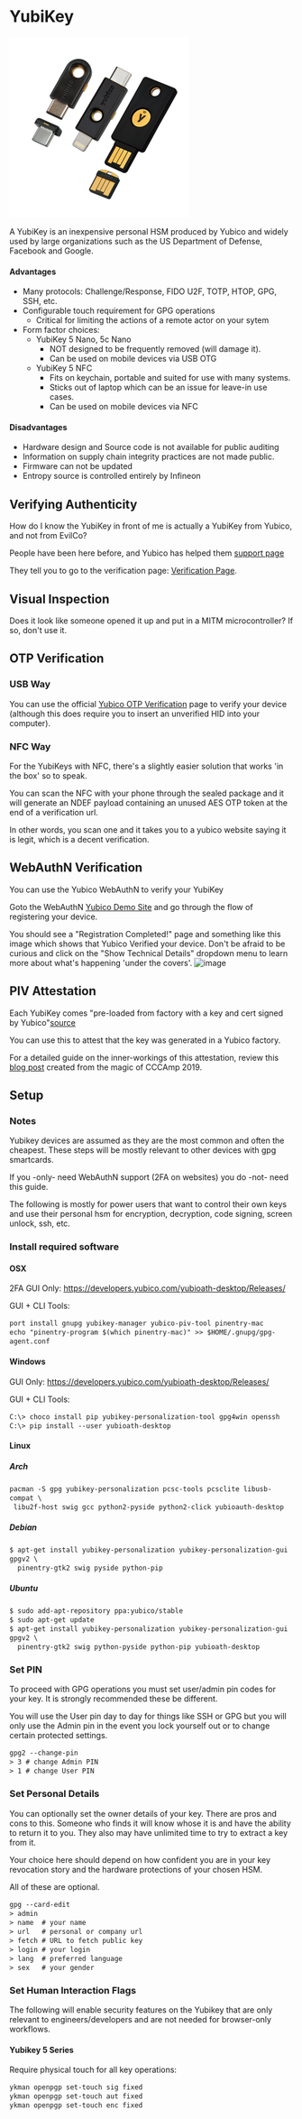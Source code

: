 # YubiKey

![Yubikey 5](/assets/img/yubikey.png)

A YubiKey is an inexpensive personal HSM produced by Yubico and widely used by
large organizations such as the US Department of Defense, Facebook and Google.

#### Advantages

 * Many protocols: Challenge/Response, FIDO U2F, TOTP, HTOP, GPG, SSH, etc.
 * Configurable touch requirement for GPG operations
   * Critical for limiting the actions of a remote actor on your sytem
 * Form factor choices:
   * YubiKey 5 Nano, 5c Nano
     * NOT designed to be frequently removed (will damage it).
     * Can be used on mobile devices via USB OTG
   * YubiKey 5 NFC
     * Fits on keychain, portable and suited for use with many systems.
     * Sticks out of laptop which can be an issue for leave-in use cases.
     * Can be used on mobile devices via NFC

#### Disadvantages

 * Hardware design and Source code is not available for public auditing
 * Information on supply chain integrity practices are not made public.
 * Firmware can not be updated
 * Entropy source is controlled entirely by Infineon

## Verifying Authenticity

How do I know the YubiKey in front of me is actually a YubiKey from Yubico, and not from EvilCo?

People have been here before, and Yubico has helped them [support
page](https://support.yubico.com/support/solutions/articles/15000009591-how-to-confirm-your-yubico-device-is-genuine)

They tell you to go to the verification page: [Verification Page](https://www.yubico.com/genuine/).

## Visual Inspection

Does it look like someone opened it up and put in a MITM microcontroller? If so, don't use it.


## OTP Verification

### USB Way

You can use the official [Yubico OTP Verification](https://demo.yubico.com/otp/verify) page to verify your device
(although this does require you to insert an unverified HID into your computer).

### NFC Way
For the YubiKeys with NFC, there's a slightly easier solution that works 'in the box' so to speak.

You can scan the NFC with your phone through the sealed package and it will generate an NDEF payload
containing an unused AES OTP token at the end of a verification url.

In other words, you scan one and it takes you to a yubico website saying it is legit, which is a decent verification.

## WebAuthN Verification

You can use the Yubico WebAuthN to verify your YubiKey

Goto the WebAuthN [Yubico Demo Site](https://demo.yubico.com/webauthn-technical) and go through the flow of registering
your device.

You should see a "Registration Completed!" page and something like this image which shows that Yubico Verified your
device. Don't be afraid to be curious and click on the "Show Technical Details" dropdown menu to learn more about what's
happening 'under the covers'.
![image](https://user-images.githubusercontent.com/6826729/71484788-12753a80-27c3-11ea-884b-d8edee6bedf5.png)

## PIV Attestation

Each YubiKey comes "pre-loaded from factory with a key and cert signed by Yubico"[source](https://developers.yubico.com/yubico-piv-tool/Attestation.html)

You can use this to attest that the key was generated in a Yubico factory.

For a detailed guide on the inner-workings of this attestation, review this [blog
post](https://maxammann.org/posts/2019/09/verifying-yubikeys-for-genuity/) created from the magic of CCCAmp
2019.


## Setup

### Notes

Yubikey devices are assumed as they are the most common and often the cheapest.
These steps will be mostly relevant to other devices with gpg smartcards.

If you -only- need WebAuthN support (2FA on websites) you do -not- need this
guide.

The following is mostly for power users that want to control their own keys and
use their personal hsm for encryption, decryption, code signing, screen unlock,
ssh, etc.

### Install required software

#### OSX

2FA GUI Only: https://developers.yubico.com/yubioath-desktop/Releases/

GUI + CLI Tools:
```
port install gnupg yubikey-manager yubico-piv-tool pinentry-mac
echo "pinentry-program $(which pinentry-mac)" >> $HOME/.gnupg/gpg-agent.conf
```

#### Windows

GUI Only: https://developers.yubico.com/yubioath-desktop/Releases/

GUI + CLI Tools:
```
C:\> choco install pip yubikey-personalization-tool gpg4win openssh
C:\> pip install --user yubioath-desktop
```

#### Linux

##### Arch

```
pacman -S gpg yubikey-personalization pcsc-tools pcsclite libusb-compat \
 libu2f-host swig gcc python2-pyside python2-click yubioauth-desktop
```

##### Debian

```
$ apt-get install yubikey-personalization yubikey-personalization-gui gpgv2 \
  pinentry-gtk2 swig pyside python-pip
```

##### Ubuntu

```
$ sudo add-apt-repository ppa:yubico/stable
$ sudo apt-get update
$ apt-get install yubikey-personalization yubikey-personalization-gui gpgv2 \
  pinentry-gtk2 swig python-pyside python-pip yubioath-desktop
```

### Set PIN

To proceed with GPG operations you must set user/admin pin codes for your key.
It is strongly recommended these be different.

You will use the User pin day to day for things like SSH or GPG but you will
only use the Admin pin in the event you lock yourself out or to change certain
protected settings.

```
gpg2 --change-pin
> 3 # change Admin PIN
> 1 # change User PIN
```

### Set Personal Details

You can optionally set the owner details of your key. There are pros and cons
to this. Someone who finds it will know whose it is and have the ability to
return it to you. They also may have unlimited time to try to extract a key
from it.

Your choice here should depend on how confident you are in your key revocation
story and the hardware protections of your chosen HSM.

All of these are optional.

```
gpg --card-edit
> admin
> name  # your name
> url   # personal or company url
> fetch # URL to fetch public key
> login # your login
> lang  # preferred language
> sex   # your gender
```

### Set Human Interaction Flags

The following will enable security features on the Yubikey that are only
relevant to engineers/developers and are not needed for browser-only workflows.

#### Yubikey 5 Series

Require physical touch for all key operations:

```
ykman openpgp set-touch sig fixed
ykman openpgp set-touch aut fixed
ykman openpgp set-touch enc fixed
```

